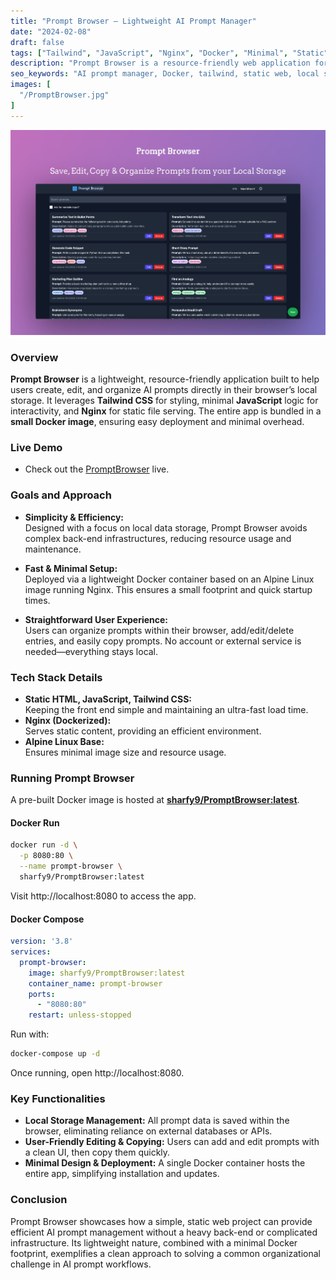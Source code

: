 ```yaml
---
title: "Prompt Browser – Lightweight AI Prompt Manager"
date: "2024-02-08"
draft: false
tags: ["Tailwind", "JavaScript", "Nginx", "Docker", "Minimal", "Static", "Local Storage", "AI Prompts"]
description: "Prompt Browser is a resource-friendly web application for creating, editing, and managing AI prompts locally in your browser, served via a minimal Docker image."
seo_keywords: "AI prompt manager, Docker, tailwind, static web, local storage prompts, minimal resource usage, prompt organizing, JavaScript"
images: [
  "/PromptBrowser.jpg"
]
---
```


![Prompt Browser Screenshot](PromptBrowser.jpg)

### Overview

**Prompt Browser** is a lightweight, resource-friendly application built to help users create, edit, and organize AI prompts directly in their browser’s local storage. It leverages **Tailwind CSS** for styling, minimal **JavaScript** logic for interactivity, and **Nginx** for static file serving. The entire app is bundled in a **small Docker image**, ensuring easy deployment and minimal overhead.

### Live Demo 
- Check out the [PromptBrowser](https://prompts.shawon.me) live.

### Goals and Approach

- **Simplicity & Efficiency:**  
  Designed with a focus on local data storage, Prompt Browser avoids complex back-end infrastructures, reducing resource usage and maintenance.
  
- **Fast & Minimal Setup:**  
  Deployed via a lightweight Docker container based on an Alpine Linux image running Nginx. This ensures a small footprint and quick startup times.

- **Straightforward User Experience:**  
  Users can organize prompts within their browser, add/edit/delete entries, and easily copy prompts. No account or external service is needed—everything stays local.

### Tech Stack Details

- **Static HTML, JavaScript, Tailwind CSS:**  
  Keeping the front end simple and maintaining an ultra-fast load time.
- **Nginx (Dockerized):**  
  Serves static content, providing an efficient environment.  
- **Alpine Linux Base:**  
  Ensures minimal image size and resource usage.

### Running Prompt Browser

A pre-built Docker image is hosted at [**sharfy9/PromptBrowser:latest**](https://hub.docker.com/r/sharfy9/PromptBrowser).  

#### Docker Run

```bash
docker run -d \
  -p 8080:80 \
  --name prompt-browser \
  sharfy9/PromptBrowser:latest
```

Visit http://localhost:8080 to access the app.

#### Docker Compose
```yaml
version: '3.8'
services:
  prompt-browser:
    image: sharfy9/PromptBrowser:latest
    container_name: prompt-browser
    ports:
      - "8080:80"
    restart: unless-stopped
```
Run with:

```bash
docker-compose up -d
```

Once running, open http://localhost:8080.

### Key Functionalities
- **Local Storage Management:** All prompt data is saved within the browser, eliminating reliance on external databases or APIs.
- **User-Friendly Editing & Copying:** Users can add and edit prompts with a clean UI, then copy them quickly.
- **Minimal Design & Deployment:** A single Docker container hosts the entire app, simplifying installation and updates.

### Conclusion
Prompt Browser showcases how a simple, static web project can provide efficient AI prompt management without a heavy back-end or complicated infrastructure. Its lightweight nature, combined with a minimal Docker footprint, exemplifies a clean approach to solving a common organizational challenge in AI prompt workflows.
